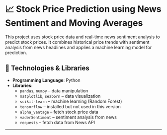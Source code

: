 # 📈  Stock Price Prediction using News Sentiment and Moving Averages

This project uses stock price data and real-time news sentiment analysis to predict stock prices. It combines historical price trends with sentiment analysis from news headlines and applies a machine learning model for prediction.

## 🧠 Technologies & Libraries

- **Programming Language**: Python  
- **Libraries**:
  - `pandas`, `numpy` – data manipulation
  - `matplotlib`, `seaborn` – data visualization
  - `scikit-learn` – machine learning (Random Forest)
  - `tensorflow` – installed but not used in this version
  - `alpha_vantage` – fetch stock price data
  - `vaderSentiment` – sentiment analysis from news
  - `requests` – fetch data from News API

---

